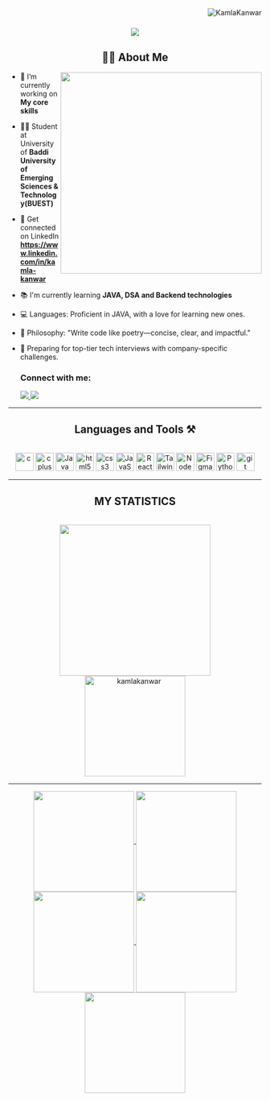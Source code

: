 <img align="right" src="https://komarev.com/ghpvc/?username=kamlakanwar&label=Profile%20views&color=0e75b6&style=flat" alt="KamlaKanwar" /> 

<h1 align="center">
    <img src="https://readme-typing-svg.herokuapp.com/?font=Righteous&size=35&center=true&vCenter=true&width=500&height=70&duration=4000&lines=Hi+There!+👋;+I'm+Kamla+Kanwar!;" />
</h1>

<h2 align="center">👩‍💻  About Me</h2>
<img align="right" src="https://i.giphy.com/media/v1.Y2lkPTc5MGI3NjExNG10MW5iaW1lbmphOW1nNDZpOWI2NmxmdHp6YXE1YWJlejlleWFsayZlcD12MV9pbnRlcm5hbF9naWZfYnlfaWQmY3Q9Zw/2IudUHdI075HL02Pkk/giphy.gif"
    width="400">

- 🔭 I’m currently working on **My core skills** 
- 🧑‍🎓 Student at University of **Baddi University of Emerging Sciences & Technology(BUEST)**
- 👯 Get connected on LinkedIn **https://www.linkedin.com/in/kamla-kanwar**
- 📚 I'm currently learning **JAVA, DSA and Backend technologies**
- 💻 Languages: Proficient in JAVA, with a love for learning new ones.
- 🌟 Philosophy: "Write code like poetry—concise, clear, and impactful."
- 🎯 Preparing for top-tier tech interviews with company-specific challenges.
  
  <h3>Connect with me:</h3>
  <a href="mailto:kamlakanwar923@gmail.com">
    <img src="https://img.shields.io/badge/Gmail-333333?style=for-the-badge&logo=gmail&logoColor=red" />
  </a>
  <a href="https://www.linkedin.com/in/kamla-kanwar/" target="_blank">
    <img src="https://img.shields.io/badge/LinkedIn-0077B5?style=for-the-badge&logo=linkedin&logoColor=white" target="_blank" />
  </a>
  
<hr/>

<h2 align="center">Languages and Tools ⚒️ </h2>
<br>
<div align="center">
  <img src="https://raw.githubusercontent.com/danielcranney/readme-generator/main/public/icons/skills/c-colored.svg" width="36" height="36" alt="c" />
  <img src="https://raw.githubusercontent.com/danielcranney/readme-generator/main/public/icons/skills/cplusplus-colored.svg" width="36" height="36" alt="cplusplus logo" />
  <img src="https://raw.githubusercontent.com/danielcranney/readme-generator/main/public/icons/skills/java-colored.svg" width="36" height="36" alt="Java" />
  <img src="https://raw.githubusercontent.com/danielcranney/readme-generator/main/public/icons/skills/html5-colored.svg" width="36" height="36" alt="html5" />
  <img src="https://raw.githubusercontent.com/danielcranney/readme-generator/main/public/icons/skills/css3-colored.svg" width="36" height="36" alt="css3" />
  <img src="https://raw.githubusercontent.com/danielcranney/readme-generator/main/public/icons/skills/javascript-colored.svg" width="36" height="36" alt="JavaScript" />
  <img src="https://raw.githubusercontent.com/danielcranney/readme-generator/main/public/icons/skills/react-colored.svg" width="36" height="36" alt="React" />
  <img src="https://raw.githubusercontent.com/danielcranney/readme-generator/main/public/icons/skills/tailwindcss-colored.svg" width="36" height="36" alt="TailwindCSS" />
  <img src="https://raw.githubusercontent.com/danielcranney/readme-generator/main/public/icons/skills/nodejs-colored.svg" width="36" height="36" alt="NodeJS" />
  <img src="https://raw.githubusercontent.com/danielcranney/readme-generator/main/public/icons/skills/figma-colored.svg" width="36" height="36" alt="Figma" />
  <img src="https://raw.githubusercontent.com/danielcranney/readme-generator/main/public/icons/skills/python-colored.svg" width="36" height="36" alt="Python" />
  <img src="https://raw.githubusercontent.com/danielcranney/readme-generator/main/public/icons/skills/git-colored.svg" width="36" height="36" alt="git" />
  
</div>
<hr/>
<h2 align="center">MY STATISTICS</h2>
<br>
<div align="center">
<img src="https://i.giphy.com/media/v1.Y2lkPTc5MGI3NjExZGVzMWtvMTMycXlzeWN1bnlpcWw2cGNhcjY2bnc3M3FoMno3MmJ6aiZlcD12MV9pbnRlcm5hbF9naWZfYnlfaWQmY3Q9Zw/3oKIPqXWNJswXf1InS/giphy.gif" height="300">
</div>
<div align="center">
<img  height="200em" src="https://github-readme-stats.vercel.app/api/top-langs?username=kamlakanwar&show_icons=true&locale=en&layout=compact&theme=dark" alt="kamlakanwar" >
</div>

<hr/>

<div align="center">
<a href="https://github.com/kamlakanwar">
<img align="center" src="http://github-profile-summary-cards.vercel.app/api/cards/stats?username=kamlakanwar&theme=dark" height="200em" />
<img align="center" src="http://github-profile-summary-cards.vercel.app/api/cards/most-commit-language?username=kamlakanwar&theme=dark" height="200em" />
<img align="center" src="http://github-profile-summary-cards.vercel.app/api/cards/repos-per-language?username=kamlakanwar&theme=dark" height="200em" />
<img align="center" src="http://github-profile-summary-cards.vercel.app/api/cards/productive-time?username=kamlakanwar&theme=dark" height="200em" />
<img align="center" src="http://github-profile-summary-cards.vercel.app/api/cards/profile-details?username=kamlakanwar&theme=dark" height="200em" />
</div>
